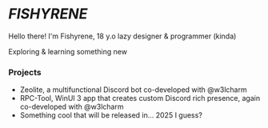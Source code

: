 # *FISHYRENE*

Hello there! I'm Fishyrene, 18 y.o lazy designer & programmer (kinda)

Exploring & learning something new

### Projects
- Zeolite, a multifunctional Discord bot co-developed with @w3lcharm
- RPC-Tool, WinUI 3 app that creates custom Discord rich presence, again co-developed with @w3lcharm
- Something cool that will be released in... 2025 I guess?
